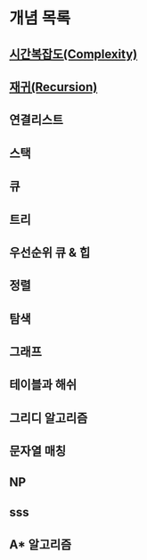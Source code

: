 # 개념 목록

## [시간복잡도(Complexity)](./Complexity.md)
## [재귀(Recursion)](./Recursion.md)
## 연결리스트 
## 스택 
## 큐 
## 트리 
## 우선순위 큐 & 힙  
## 정렬 
## 탐색 
## 그래프 
## 테이블과 해쉬 
## 그리디 알고리즘 
## 문자열 매칭 
## NP  
## sss 
## A* 알고리즘
